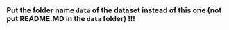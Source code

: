 ### Put the folder name `data` of the dataset instead of this one (not put README.MD in the `data` folder) !!!
